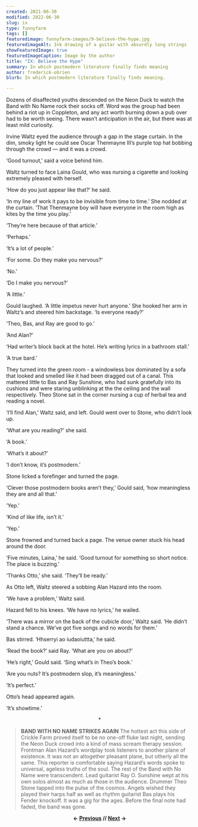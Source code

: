 ```yaml
---
created: 2021-06-30
modified: 2022-06-30
slug: ix
type: funnyfarm
tags: []
featuredimage: funnyfarm-images/9-believe-the-hype.jpg
featuredimageAlt: Ink drawing of a guitar with absurdly long strings
showFeaturedImage: true
featuredImageCaption: Image by the author
title: "IX: Believe the Hype"
summary: In which postmodern literature finally finds meaning
author: frederick-obrien
blurb: In which postmodern literature finally finds meaning.

---
```


Dozens of disaffected youths descended on the Neon Duck to watch the Band with No Name rock their socks off. Word was the group had been behind a riot up in Coppleton, and any act worth burning down a pub over had to be worth seeing. There wasn’t anticipation in the air, but there was at least mild curiosity.

Irvine Waltz eyed the audience through a gap in the stage curtain. In the dim, smoky light he could see Oscar Thenmayne III’s purple top hat bobbing through the crowd — and it was a crowd.

‘Good turnout,’ said a voice behind him.

Waltz turned to face Laina Gould, who was nursing a cigarette and looking extremely pleased with herself.

‘How do you just appear like that?’ he said.

‘In my line of work it pays to be invisible from time to time.’ She nodded at the curtain. ‘That Thenmayne boy will have everyone in the room high as kites by the time you play.’

‘They’re here because of that article.’

‘Perhaps.’

‘It’s a lot of people.’

‘For some. Do they make you nervous?’

‘No.’

‘Do I make you nervous?’

‘A little.’

Gould laughed. ‘A little impetus never hurt anyone.’ She hooked her arm in Waltz’s and steered him backstage. ‘Is everyone ready?’

‘Theo, Bas, and Ray are good to go.’

‘And Alan?’

‘Had writer’s block back at the hotel. He’s writing lyrics in a bathroom stall.’

‘A true bard.’

They turned into the green room - a windowless box dominated by a sofa that looked and smelled like it had been dragged out of a canal. This mattered little to Bas and Ray Sunshine, who had sunk gratefully into its cushions and were staring unblinking at the the ceiling and the wall respectively. Theo Stone sat in the corner nursing a cup of herbal tea and reading a novel.

‘I’ll find Alan,’ Waltz said, and left. Gould went over to Stone, who didn’t look up.

‘What are you reading?’ she said.

‘A book.’

‘What’s it about?’

‘I don’t know, it’s postmodern.’

Stone licked a forefinger and turned the page.

‘Clever those postmodern books aren’t they,’ Gould said, ‘how meaningless they are and all that.’

‘Yep.’

‘Kind of like life, isn’t it.’

‘Yep.’

Stone frowned and turned back a page. The venue owner stuck his head around the door.

‘Five minutes, Laina,’ he said. ‘Good turnout for something so short notice. The place is buzzing.’

‘Thanks Otto,’ she said. ‘They’ll be ready.’

As Otto left, Waltz steered a sobbing Alan Hazard into the room.

‘We have a problem,’ Waltz said.

Hazard fell to his knees. ‘We have no lyrics,’ he wailed.

‘There was a mirror on the back of the cubicle door,’ Waltz said. ‘He didn’t stand a chance. We’ve got five songs and no words for them.’

Bas stirred. ‘Hhserryi ao iudaoiuttta,’ he said.

‘Read the book?’ said Ray. ‘What are you on about?’

‘He’s right,’ Gould said. ‘Sing what’s in Theo’s book.’

‘Are you nuts? It’s postmodern slop, it’s meaningless.’

‘It’s perfect.’

Otto’s head appeared again.

‘It’s showtime.’

<center>*</center>

> **BAND WITH NO NAME STRIKES AGAIN**
> The hottest act this side of Crickle Farm proved itself to be no one-off fluke last night, sending the Neon Duck crowd into a kind of mass scream therapy session.
> Frontman Alan Hazard’s wordplay took listeners to another plane of existence. It was not an altogether pleasant plane, but otherly all the same. This reporter is comfortable saying Hazard’s words spoke to universal, ageless truths of the soul.
> The rest of the Band with No Name were transcendent. Lead guitarist Ray O. Sunshine wept at his own solos almost as much as those in the audience. Drummer Theo Stone tapped into the pulse of the cosmos. Angels wished they played their harps half as well as rhythm guitarist Bas plays his Fender knockoff.
> It was a gig for the ages. Before the final note had faded, the band was gone.

<center><p><strong>← <a href="funnyfarm/viii/">Previous</a> // <a href="funnyfarm/x/">Next</a> →</strong></p></center>
